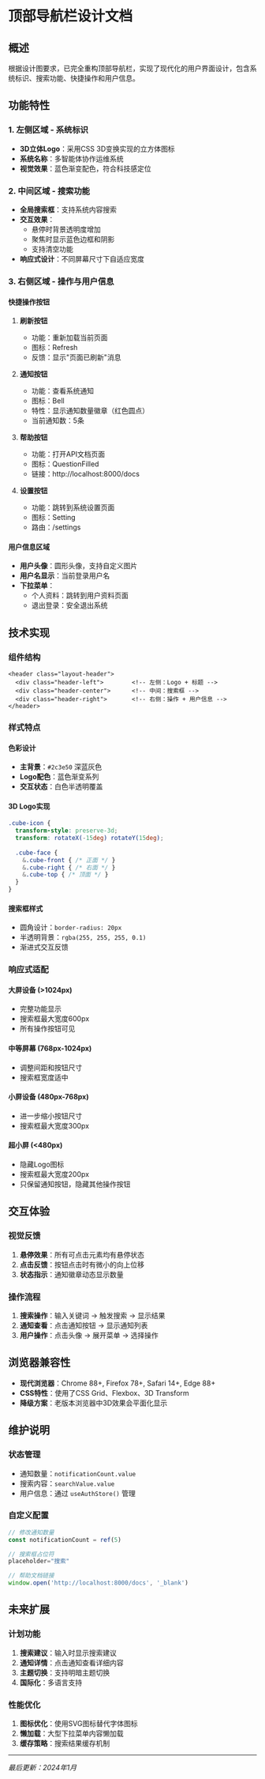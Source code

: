 # 顶部导航栏设计文档

## 概述

根据设计图要求，已完全重构顶部导航栏，实现了现代化的用户界面设计，包含系统标识、搜索功能、快捷操作和用户信息。

## 功能特性

### 1. 左侧区域 - 系统标识
- **3D立体Logo**：采用CSS 3D变换实现的立方体图标
- **系统名称**：多智能体协作运维系统
- **视觉效果**：蓝色渐变配色，符合科技感定位

### 2. 中间区域 - 搜索功能
- **全局搜索框**：支持系统内容搜索
- **交互效果**：
  - 悬停时背景透明度增加
  - 聚焦时显示蓝色边框和阴影
  - 支持清空功能
- **响应式设计**：不同屏幕尺寸下自适应宽度

### 3. 右侧区域 - 操作与用户信息

#### 快捷操作按钮
1. **刷新按钮**
   - 功能：重新加载当前页面
   - 图标：Refresh
   - 反馈：显示"页面已刷新"消息

2. **通知按钮**
   - 功能：查看系统通知
   - 图标：Bell
   - 特性：显示通知数量徽章（红色圆点）
   - 当前通知数：5条

3. **帮助按钮**
   - 功能：打开API文档页面
   - 图标：QuestionFilled
   - 链接：http://localhost:8000/docs

4. **设置按钮**
   - 功能：跳转到系统设置页面
   - 图标：Setting
   - 路由：/settings

#### 用户信息区域
- **用户头像**：圆形头像，支持自定义图片
- **用户名显示**：当前登录用户名
- **下拉菜单**：
  - 个人资料：跳转到用户资料页面
  - 退出登录：安全退出系统

## 技术实现

### 组件结构
```vue
<header class="layout-header">
  <div class="header-left">        <!-- 左侧：Logo + 标题 -->
  <div class="header-center">      <!-- 中间：搜索框 -->
  <div class="header-right">       <!-- 右侧：操作 + 用户信息 -->
</header>
```

### 样式特点

#### 色彩设计
- **主背景**：`#2c3e50` 深蓝灰色
- **Logo配色**：蓝色渐变系列
- **交互状态**：白色半透明覆盖

#### 3D Logo实现
```scss
.cube-icon {
  transform-style: preserve-3d;
  transform: rotateX(-15deg) rotateY(15deg);
  
  .cube-face {
    &.cube-front { /* 正面 */ }
    &.cube-right { /* 右面 */ }
    &.cube-top { /* 顶面 */ }
  }
}
```

#### 搜索框样式
- 圆角设计：`border-radius: 20px`
- 半透明背景：`rgba(255, 255, 255, 0.1)`
- 渐进式交互反馈

### 响应式适配

#### 大屏设备 (>1024px)
- 完整功能显示
- 搜索框最大宽度600px
- 所有操作按钮可见

#### 中等屏幕 (768px-1024px)
- 调整间距和按钮尺寸
- 搜索框宽度适中

#### 小屏设备 (480px-768px)
- 进一步缩小按钮尺寸
- 搜索框最大宽度300px

#### 超小屏 (<480px)
- 隐藏Logo图标
- 搜索框最大宽度200px
- 只保留通知按钮，隐藏其他操作按钮

## 交互体验

### 视觉反馈
1. **悬停效果**：所有可点击元素均有悬停状态
2. **点击反馈**：按钮点击时有微小的向上位移
3. **状态指示**：通知徽章动态显示数量

### 操作流程
1. **搜索操作**：输入关键词 → 触发搜索 → 显示结果
2. **通知查看**：点击通知按钮 → 显示通知列表
3. **用户操作**：点击头像 → 展开菜单 → 选择操作

## 浏览器兼容性

- **现代浏览器**：Chrome 88+, Firefox 78+, Safari 14+, Edge 88+
- **CSS特性**：使用了CSS Grid、Flexbox、3D Transform
- **降级方案**：老版本浏览器中3D效果会平面化显示

## 维护说明

### 状态管理
- 通知数量：`notificationCount.value`
- 搜索内容：`searchValue.value`
- 用户信息：通过 `useAuthStore()` 管理

### 自定义配置
```typescript
// 修改通知数量
const notificationCount = ref(5)

// 搜索框占位符
placeholder="搜索"

// 帮助文档链接
window.open('http://localhost:8000/docs', '_blank')
```

## 未来扩展

### 计划功能
1. **搜索建议**：输入时显示搜索建议
2. **通知详情**：点击通知查看详细内容
3. **主题切换**：支持明暗主题切换
4. **国际化**：多语言支持

### 性能优化
1. **图标优化**：使用SVG图标替代字体图标
2. **懒加载**：大型下拉菜单内容懒加载
3. **缓存策略**：搜索结果缓存机制

---

*最后更新：2024年1月* 